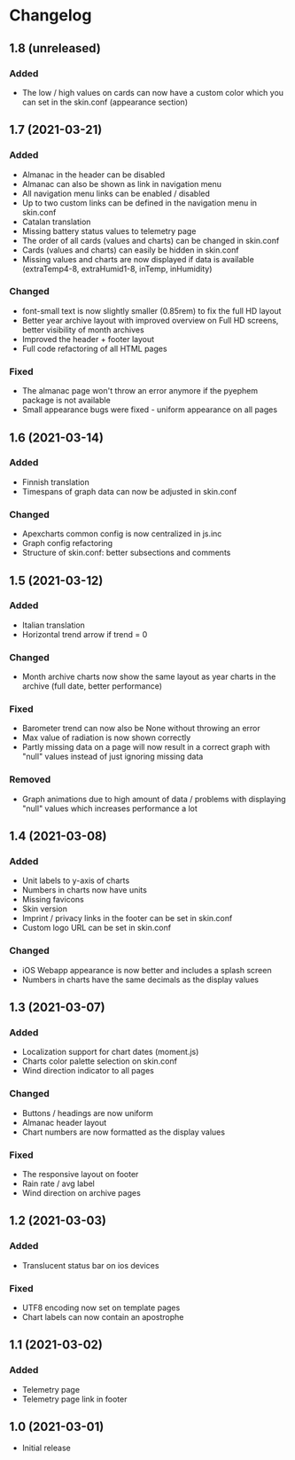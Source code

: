 # Changelog

## 1.8 (unreleased)

### Added

- The low / high values on cards can now have a custom color
  which you can set in the skin.conf (appearance section)


## 1.7 (2021-03-21)

### Added

- Almanac in the header can be disabled
- Almanac can also be shown as link in navigation menu
- All navigation menu links can be enabled / disabled
- Up to two custom links can be defined in the navigation menu in skin.conf
- Catalan translation
- Missing battery status values to telemetry page
- The order of all cards (values and charts) can be changed in skin.conf
- Cards (values and charts) can easily be hidden in skin.conf
- Missing values and charts are now displayed if data is available
  (extraTemp4-8, extraHumid1-8, inTemp, inHumidity)

### Changed

- font-small text is now slightly smaller (0.85rem)
  to fix the full HD layout
- Better year archive layout with improved overview on Full HD screens,
  better visibility of month archives
- Improved the header + footer layout
- Full code refactoring of all HTML pages

### Fixed

- The almanac page won't throw an error anymore if the 
  pyephem package is not available
- Small appearance bugs were fixed - uniform appearance on all pages


## 1.6 (2021-03-14)

### Added

- Finnish translation
- Timespans of graph data can now be adjusted in skin.conf

### Changed

- Apexcharts common config is now centralized in js.inc
- Graph config refactoring
- Structure of skin.conf: better subsections and comments


## 1.5 (2021-03-12)

### Added

- Italian translation
- Horizontal trend arrow if trend = 0

### Changed

- Month archive charts now show the same layout as year 
  charts in the archive (full date, better performance)
  
### Fixed

- Barometer trend can now also be None without throwing an error
- Max value of radiation is now shown correctly
- Partly missing data on a page will now result in a correct
  graph with "null" values instead of just ignoring missing data

### Removed

- Graph animations due to high amount of data / problems with 
  displaying "null" values which increases performance a lot


## 1.4 (2021-03-08)

### Added

- Unit labels to y-axis of charts
- Numbers in charts now have units
- Missing favicons
- Skin version
- Imprint / privacy links in the footer can be set in skin.conf
- Custom logo URL can be set in skin.conf

### Changed

- iOS Webapp appearance is now better and includes a splash screen
- Numbers in charts have the same decimals as the display values


## 1.3 (2021-03-07)

### Added

- Localization support for chart dates (moment.js)
- Charts color palette selection on skin.conf
- Wind direction indicator to all pages

### Changed

- Buttons / headings are now uniform
- Almanac header layout
- Chart numbers are now formatted as the display values

### Fixed

- The responsive layout on footer
- Rain rate / avg label
- Wind direction on archive pages


## 1.2 (2021-03-03)

### Added

- Translucent status bar on ios devices

### Fixed

- UTF8 encoding now set on template pages
- Chart labels can now contain an apostrophe


## 1.1 (2021-03-02)

### Added

- Telemetry page
- Telemetry page link in footer


## 1.0 (2021-03-01)

- Initial release
